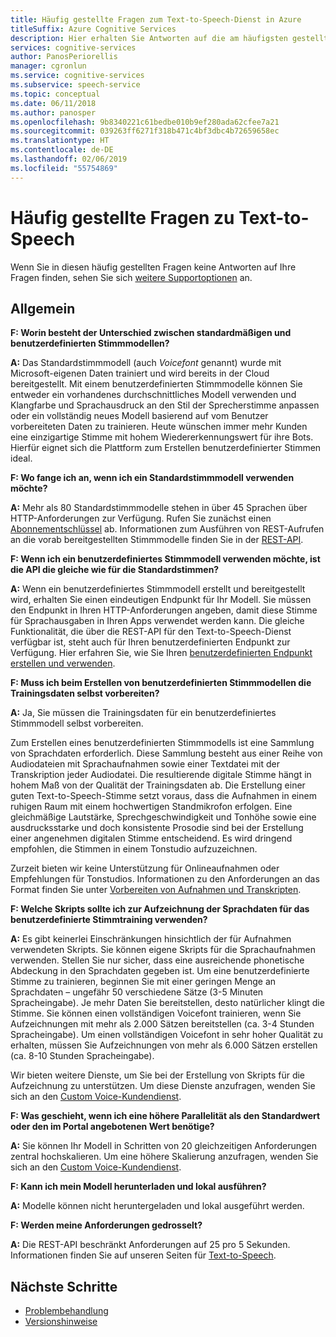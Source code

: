 ```yaml
---
title: Häufig gestellte Fragen zum Text-to-Speech-Dienst in Azure
titleSuffix: Azure Cognitive Services
description: Hier erhalten Sie Antworten auf die am häufigsten gestellten Fragen zum Text-to-Speech-Dienst.
services: cognitive-services
author: PanosPeriorellis
manager: cgronlun
ms.service: cognitive-services
ms.subservice: speech-service
ms.topic: conceptual
ms.date: 06/11/2018
ms.author: panosper
ms.openlocfilehash: 9b8340221c61bedbe010b9ef280ada62cfee7a21
ms.sourcegitcommit: 039263ff6271f318b471c4bf3dbc4b72659658ec
ms.translationtype: HT
ms.contentlocale: de-DE
ms.lasthandoff: 02/06/2019
ms.locfileid: "55754869"
---
```

# <a name="text-to-speech-frequently-asked-questions"></a>Häufig gestellte Fragen zu Text-to-Speech

Wenn Sie in diesen häufig gestellten Fragen keine Antworten auf Ihre Fragen finden, sehen Sie sich [weitere Supportoptionen](support.md) an.

## <a name="general"></a>Allgemein

**F: Worin besteht der Unterschied zwischen standardmäßigen und benutzerdefinierten Stimmmodellen?**

**A:** Das Standardstimmmodell (auch *Voicefont* genannt) wurde mit Microsoft-eigenen Daten trainiert und wird bereits in der Cloud bereitgestellt. Mit einem benutzerdefinierten Stimmmodelle können Sie entweder ein vorhandenes durchschnittliches Modell verwenden und Klangfarbe und Sprachausdruck an den Stil der Sprecherstimme anpassen oder ein vollständig neues Modell basierend auf vom Benutzer vorbereiteten Daten zu trainieren. Heute wünschen immer mehr Kunden eine einzigartige Stimme mit hohem Wiedererkennungswert für ihre Bots. Hierfür eignet sich die Plattform zum Erstellen benutzerdefinierter Stimmen ideal.

**F: Wo fange ich an, wenn ich ein Standardstimmmodell verwenden möchte?**

**A:** Mehr als 80 Standardstimmmodelle stehen in über 45 Sprachen über HTTP-Anforderungen zur Verfügung. Rufen Sie zunächst einen [Abonnementschlüssel](https://docs.microsoft.com/azure/cognitive-services/speech-service/get-started) ab. Informationen zum Ausführen von REST-Aufrufen an die vorab bereitgestellten Stimmmodelle finden Sie in der [REST-API](https://docs.microsoft.com/azure/cognitive-services/speech-service/rest-apis).

**F: Wenn ich ein benutzerdefiniertes Stimmmodell verwenden möchte, ist die API die gleiche wie für die Standardstimmen?**

**A:** Wenn ein benutzerdefiniertes Stimmmodell erstellt und bereitgestellt wird, erhalten Sie einen eindeutigen Endpunkt für Ihr Modell. Sie müssen den Endpunkt in Ihren HTTP-Anforderungen angeben, damit diese Stimme für Sprachausgaben in Ihren Apps verwendet werden kann. Die gleiche Funktionalität, die über die REST-API für den Text-to-Speech-Dienst verfügbar ist, steht auch für Ihren benutzerdefinierten Endpunkt zur Verfügung. Hier erfahren Sie, wie Sie Ihren [benutzerdefinierten Endpunkt erstellen und verwenden](https://docs.microsoft.com/azure/cognitive-services/speech-service/how-to-customize-voice-font#create-and-use-a-custom-endpoint).

**F: Muss ich beim Erstellen von benutzerdefinierten Stimmmodellen die Trainingsdaten selbst vorbereiten?**

**A:** Ja, Sie müssen die Trainingsdaten für ein benutzerdefiniertes Stimmmodell selbst vorbereiten.

Zum Erstellen eines benutzerdefinierten Stimmmodells ist eine Sammlung von Sprachdaten erforderlich. Diese Sammlung besteht aus einer Reihe von Audiodateien mit Sprachaufnahmen sowie einer Textdatei mit der Transkription jeder Audiodatei. Die resultierende digitale Stimme hängt in hohem Maß von der Qualität der Trainingsdaten ab. Die Erstellung einer guten Text-to-Speech-Stimme setzt voraus, dass die Aufnahmen in einem ruhigen Raum mit einem hochwertigen Standmikrofon erfolgen. Eine gleichmäßige Lautstärke, Sprechgeschwindigkeit und Tonhöhe sowie eine ausdrucksstarke und doch konsistente Prosodie sind bei der Erstellung einer angenehmen digitalen Stimme entscheidend. Es wird dringend empfohlen, die Stimmen in einem Tonstudio aufzuzeichnen.

Zurzeit bieten wir keine Unterstützung für Onlineaufnahmen oder Empfehlungen für Tonstudios. Informationen zu den Anforderungen an das Format finden Sie unter [Vorbereiten von Aufnahmen und Transkripten](https://docs.microsoft.com/azure/cognitive-services/speech-service/how-to-customize-voice-font#prepare-recordings-and-transcripts).

**F: Welche Skripts sollte ich zur Aufzeichnung der Sprachdaten für das benutzerdefinierte Stimmtraining verwenden?**

**A:** Es gibt keinerlei Einschränkungen hinsichtlich der für Aufnahmen verwendeten Skripts. Sie können eigene Skripts für die Sprachaufnahmen verwenden. Stellen Sie nur sicher, dass eine ausreichende phonetische Abdeckung in den Sprachdaten gegeben ist. Um eine benutzerdefinierte Stimme zu trainieren, beginnen Sie mit einer geringen Menge an Sprachdaten – ungefähr 50 verschiedene Sätze (3-5 Minuten Spracheingabe). Je mehr Daten Sie bereitstellen, desto natürlicher klingt die Stimme. Sie können einen vollständigen Voicefont trainieren, wenn Sie Aufzeichnungen mit mehr als 2.000 Sätzen bereitstellen (ca. 3-4 Stunden Spracheingabe). Um einen vollständigen Voicefont in sehr hoher Qualität zu erhalten, müssen Sie Aufzeichnungen von mehr als 6.000 Sätzen erstellen (ca. 8-10 Stunden Spracheingabe).

Wir bieten weitere Dienste, um Sie bei der Erstellung von Skripts für die Aufzeichnung zu unterstützen. Um diese Dienste anzufragen, wenden Sie sich an den [Custom Voice-Kundendienst](mailto:customvoice@microsoft.com?subject=Inquiries%20about%20scripts%20generation%20for%20Custom%20Voice%20creation).

**F: Was geschieht, wenn ich eine höhere Parallelität als den Standardwert oder den im Portal angebotenen Wert benötige?**

**A:** Sie können Ihr Modell in Schritten von 20 gleichzeitigen Anforderungen zentral hochskalieren. Um eine höhere Skalierung anzufragen, wenden Sie sich an den [Custom Voice-Kundendienst](mailto:customvoice@microsoft.com?subject=Inquiries%20about%20scripts%20generation%20for%20Custom%20Voice%20creation).

**F: Kann ich mein Modell herunterladen und lokal ausführen?**

**A:** Modelle können nicht heruntergeladen und lokal ausgeführt werden.

**F: Werden meine Anforderungen gedrosselt?**

**A:** Die REST-API beschränkt Anforderungen auf 25 pro 5 Sekunden. Informationen finden Sie auf unseren Seiten für [Text-to-Speech](text-to-speech.md). 

## <a name="next-steps"></a>Nächste Schritte

* [Problembehandlung](troubleshooting.md)
* [Versionshinweise](releasenotes.md)
